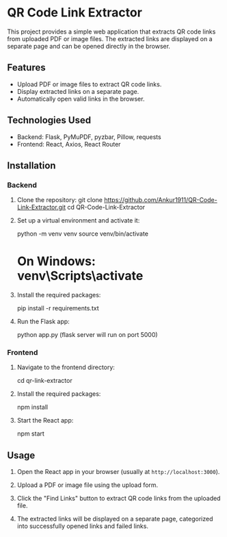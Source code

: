 # QR Code Link Extractor

This project provides a simple web application that extracts QR code links from uploaded PDF or image files. The extracted links are displayed on a separate page and can be opened directly in the browser.

## Features

- Upload PDF or image files to extract QR code links.
- Display extracted links on a separate page.
- Automatically open valid links in the browser.

## Technologies Used

- Backend: Flask, PyMuPDF, pyzbar, Pillow, requests
- Frontend: React, Axios, React Router

## Installation

### Backend

1. Clone the repository:
    git clone https://github.com/Ankur1911/QR-Code-Link-Extractor.git
    cd QR-Code-Link-Extractor

2. Set up a virtual environment and activate it:

    python -m venv venv
    source venv/bin/activate  
    # On Windows: venv\Scripts\activate

3. Install the required packages:
    
    pip install -r requirements.txt
    

4. Run the Flask app:
    
    python app.py
    (flask server will run on port 5000)

### Frontend

1. Navigate to the frontend directory:
    
    cd qr-link-extractor
    

2. Install the required packages:
    
    npm install
    

3. Start the React app:
    
    npm start
    

## Usage

1. Open the React app in your browser (usually at `http://localhost:3000`).

2. Upload a PDF or image file using the upload form.

3. Click the "Find Links" button to extract QR code links from the uploaded file.

4. The extracted links will be displayed on a separate page, categorized into successfully opened links and failed links.
